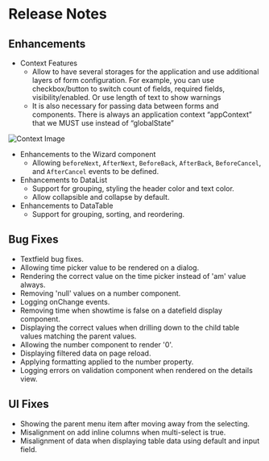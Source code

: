 # Release Notes

## Enhancements
- Context Features
  - Allow to have several storages for the application and use additional layers of form configuration. For example, you can use checkbox/button to switch count of fields, required fields, visibility/enabled. Or use length of text to show warnings
  - It is also necessary for passing data between forms and components. There is always an application context “appContext” that we MUST use instead of “globalState”
    
![Context Image](https://github.com/shesha-io/shesha-framework/assets/151041759/1571b89f-cd28-4d0e-8224-f3b57ba72a3b)

- Enhancements to the Wizard component
  - Allowing `beforeNext`, `AfterNext`, `BeforeBack`, `AfterBack`, `BeforeCancel`, and `AfterCancel` events to be defined.
- Enhancements to DataList
  - Support for grouping, styling the header color and text color.
  - Allow collapsible and collapse by default.
- Enhancements to DataTable
  - Support for grouping, sorting, and reordering.

## Bug Fixes

- Textfield bug fixes.
- Allowing time picker value to be rendered on a dialog.
- Rendering the correct value on the time picker instead of 'am' value always.
- Removing 'null' values on a number component.
- Logging onChange events.
- Removing time when showtime is false on a datefield display component.
- Displaying the correct values when drilling down to the child table values matching the parent values.
- Allowing the number component to render '0'.
- Displaying filtered data on page reload.
- Applying formatting applied to the number property.
- Logging errors on validation component when rendered on the details view.

## UI Fixes

- Showing the parent menu item after moving away from the selecting.
- Misalignment on add inline columns when multi-select is true.
- Misalignment of data when displaying table data using default and input field.
